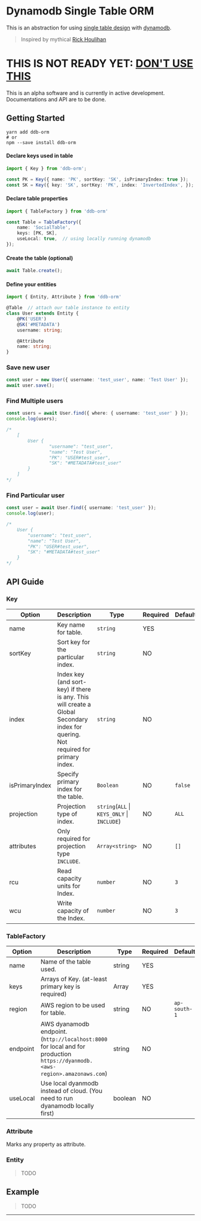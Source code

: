 # Dynamodb Single Table ORM
This is an abstraction for using [single table design] with [dynamodb].
> Inspired by mythical [Rick Houlihan](https://twitter.com/houlihan_rick)

# THIS IS NOT READY YET: [DON'T USE THIS]()
This is an alpha software and is currently in active development. Documentations and API are to be done.

## Getting Started
```shell script
yarn add ddb-orm
# or
npm --save install ddb-orm
```

#### Declare keys used in table
```typescript
import { Key } from 'ddb-orm';

const PK = Key({ name: 'PK', sortKey: 'SK', isPrimaryIndex: true });
const SK = Key({ key: 'SK', sortKey: 'PK', index: 'InvertedIndex', });
```

#### Declare table properties
```typescript
import { TableFactory } from 'ddb-orm'

const Table = TableFactory({
    name: 'SocialTable',
    keys: [PK, SK],
    useLocal: true,  // using locally running dynamodb
});
```

#### Create the table (optional)
```typescript
await Table.create();
```

#### Define your entities
```typescript
import { Entity, Attribute } from 'ddb-orm'

@Table  // attach our table instance to entity
class User extends Entity {
    @PK('USER')
    @SK('#METADATA')
    username: string;

    @Attribute
    name: string;
}
```

### Save new user
```typescript
const user = new User({ username: 'test_user', name: 'Test User' });
await user.save();
```

### Find Multiple users
```typescript
const users = await User.find({ where: { username: 'test_user' } });
console.log(users);

/*
    [
        User { 
                "username": "test_user",
                "name": "Test User",
                "PK": "USER#test_user",
                "SK": "#METADATA#test_user"
        }
    ]
*/
```

### Find Particular user
```typescript
const user = await User.find({ username: 'test_user' });
console.log(user);

/*
    User { 
        "username": "test_user",
        "name": "Test User",
        "PK": "USER#test_user",
        "SK": "#METADATA#test_user"
    }
*/
```

## API Guide

### Key
| Option         | Description                                                                                                                      | Type                                        | Required | Default       |
|----------------|----------------------------------------------------------------------------------------------------------------------------------|---------------------------------------------|----------|---------------|
| name           | Key name for table.                                                                                                              | `string`                                    | YES      |               |
| sortKey        | Sort key for the particular index.                                                                                               | `string`                                    | NO       |               |
| index          | Index key (and sort-key) if there is any. This will create a Global Secondary index for quering. Not required for primary index. | `string`                                    | NO       |               |
| isPrimaryIndex | Specify primary index for the table.                                                                                             | `Boolean`                                   | NO       | `false`       |
| projection     | Projection type of index.                                                                                                        | `string`(`ALL` \| `KEYS_ONLY` \| `INCLUDE`) | NO       | `ALL`         |
| attributes     | Only required for projection type `INCLUDE`.                                                                                     | `Array<string>`                             | NO       | `[]`          |
| rcu            | Read capacity units for Index.                                                                                                   | `number`                                    | NO       | `3`           |
| wcu            | Write capacity of the Index.                                                                                                     | `number`                                    | NO       | `3`           |


### TableFactory
| Option   | Description                                                                                                                  | Type       | Required | Default      |
|----------|------------------------------------------------------------------------------------------------------------------------------|------------|----------|--------------|
| name     | Name of the table used.                                                                                                      | string     | YES      |              |
| keys     | Arrays of Key. (at-least primary key is required)                                                                            | Array<Key> | YES      |              |
| region   | AWS region to be used for table.                                                                                             | string     | NO       | `ap-south-1` |
| endpoint | AWS dyanamodb endpoint. (`http://localhost:8000` for local and for production `https://dyanmodb.<aws-region>.amazonaws.com`) | string     | NO       |              |
| useLocal | Use local dyanmodb instead of cloud. (You need to run dyanamodb locally first)                                               | boolean    | NO       |              |


### Attribute
Marks any property as attribute.

### Entity
> TODO

## Example
> TODO

---
[dynamodb]: https://aws.amazon.com/dynamodb/
[single table design]: https://docs.aws.amazon.com/amazondynamodb/latest/developerguide/bp-relational-modeling.html
[Rick Houlihan]: https://twitter.com/houlihan_rick
